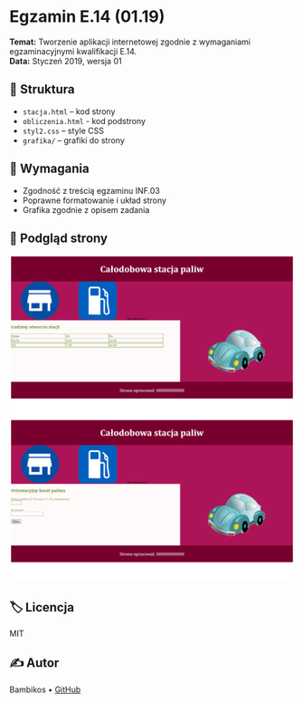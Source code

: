 # Egzamin E.14 (01.19)

**Temat:** Tworzenie aplikacji internetowej zgodnie z wymaganiami egzaminacyjnymi kwalifikacji E.14.  
**Data:** Styczeń 2019, wersja 01

## 📁 Struktura
- `stacja.html` – kod strony
- `obliczenia.html` - kod podstrony
- `styl2.css` – style CSS
- `grafika/` – grafiki do strony

## 🧩 Wymagania
- Zgodność z treścią egzaminu INF.03
- Poprawne formatowanie i układ strony
- Grafika zgodnie z opisem zadania

## 📸 Podgląd strony
![Podgląd strony](Screenshots/Podglad_strony.png)
![Podgląd strony](Screenshots/Podglad_podstrony.png)

## 🏷️ Licencja
MIT

## ✍️ Autor
Bambikos • [GitHub](https://github.com/Bambikos)
